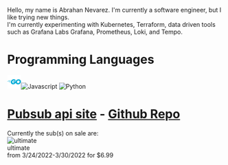 Hello, my name is Abrahan Nevarez. I'm currently a software engineer, but I like trying new things.<br/>I'm currently experimenting with Kubernetes, Terraform, data driven tools such as Grafana Labs Grafana, Prometheus, Loki, and Tempo.<br/><h1>Programming Languages</h1> <div styles='display: inline-block'>![Golang](https://github.com/zenith110/zenith110/blob/main/golang_logo_icon_171073.png)![Javascript](https://github.com/zenith110/zenith110/blob/main/javascript-371774.ico) ![Python](https://github.com/zenith110/zenith110/blob/main/python-452091.ico)</div><h1>[Pubsub api site](https://www.pubsub-api.dev/) - [Github Repo](https://github.com/zenith110/pubsub_api)</h1>Currently the sub(s) on sale are: <br/>![ultimate](https://pubsub-images.s3.us-east-2.amazonaws.com/ultimate.jpg)<br/>ultimate<br/>from 3/24/2022-3/30/2022 for $6.99<br/>